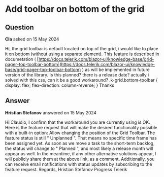 # Add toolbar on bottom of the grid

## Question

**Cla** asked on 15 May 2024

Hi, the grid toolbar is default located on top of the grid, i would like to place it on bottom (without using a separate element). This feature is described in documetation ( [https://docs.telerik.com/blazor-ui/knowledge-base/grid-pager-top-toolbar-bottom](https://docs.telerik.com/blazor-ui/knowledge-base/grid-pager-top-toolbar-bottom) ) as will be implemented in future version of the library. Is this planned? there is a release date? actually i solved with this css, can it be a good workaround? .k-grid.bottom-toolbar {
display: flex;
flex-direction: column-reverse;
} <TelerikGrid Class="bottom-toolbar" /> Thanks

## Answer

**Hristian Stefanov** answered on 15 May 2024

Hi Claudio, I confirm that the workaround you are currently using is OK. Here is the feature request that will make the desired functionality possible with a built-in option: Allow changing the position of the Grid Toolbar. The feature status is still " Unplanned ". That means no specific time frame has been assigned yet. As soon as we move a task to the short-term backlog, the status will change to " Planned ", and most likely a release month will appear as well. In the meantime, if any other alternative solutions appear, I will publicly share them at the above link, as a comment. Additionally, you can receive email notifications with status updates by subscribing to the feature request. Regards, Hristian Stefanov Progress Telerik
